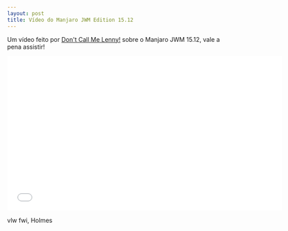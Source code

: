 ```yaml
---
layout: post
title: Vídeo do Manjaro JWM Edition 15.12
---
```


Um vídeo feito por [Don't Call Me Lenny!](https://www.youtube.com/channel/UCRuUzEZux8Y6yISPeGDIHdg) sobre o Manjaro JWM 15.12, vale a pena assistir!

<iframe width="640" height="360" src="//www.youtube.com/embed/SR22DocRS1U?feature=player_detailpage" frameborder="0" allowfullscreen></iframe>

vlw fwi, Holmes
